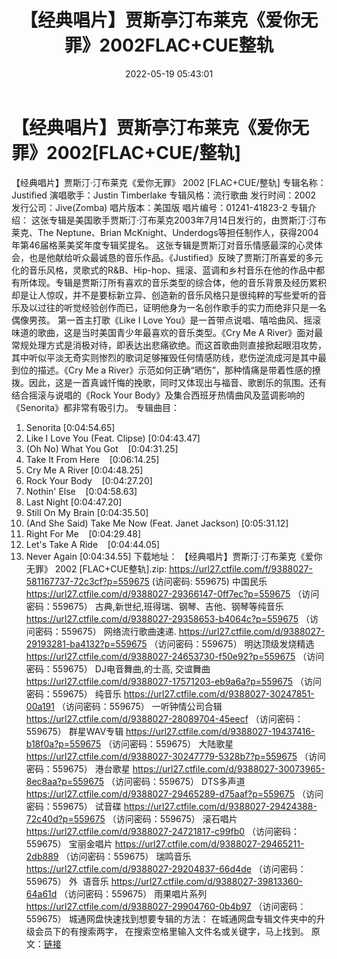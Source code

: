 ﻿---
title: 【经典唱片】贾斯亭汀布莱克《爱你无罪》2002FLAC+CUE整轨
date: 2022-05-19 05:43:01
categories: 外语音乐
tags: 外语音乐
---
# 【经典唱片】贾斯亭汀布莱克《爱你无罪》2002[FLAC+CUE/整轨]

【经典唱片】贾斯汀·汀布莱克《爱你无罪》 2002
[FLAC+CUE/整轨]
专辑名称：Justified
演唱歌手：Justin
Timberlake
专辑风格：流行歌曲
发行时间：2002
发行公司：Jive(Zomba)
唱片版本：美国版
唱片编号：01241-41823-2
专辑介绍：
这张专辑是美国歌手贾斯汀·汀布莱克2003年7月14日发行的，由贾斯汀·汀布莱克、The
Neptune、Brian
McKnight、Underdogs等担任制作人，获得2004年第46届格莱美奖年度专辑奖提名。
这张专辑是贾斯汀对音乐情感最深的心灵体会，也是他献给听众最诚恳的音乐作品。《Justified》反映了贾斯汀所喜爱的多元化的音乐风格，灵歌式的R&B、Hip-hop、摇滚、蓝调和乡村音乐在他的作品中都有所体现。专辑是贾斯汀所有喜欢的音乐类型的综合体，他的音乐背景及经历累积却是让人惊叹，并不是要标新立异、创造新的音乐风格只是很纯粹的写些爱听的音乐及以过往的听觉经验创作而已，证明他身为一名创作歌手的实力而绝非只是一名偶像男孩。
第一首主打歌《Like I Love
You》是一首带点说唱、嘻哈曲风、摇滚味道的歌曲，这是当时美国青少年最喜欢的音乐类型。《Cry Me A
River》面对最常规处理方式是消极对待，即表达出悲痛欲绝。而这首歌曲则直接掀起眼泪攻势，其中听似平淡无奇实则惨烈的歌词足够摧毁任何情感防线，悲伤逆流成河是其中最到位的描述。《Cry
Me a
River》示范如何正确“晒伤”，那种情痛是带着性感的撩拨。因此，这是一首真诚忏悔的挽歌，同时又体现出与福音、歌剧乐的氛围。还有结合摇滚与说唱的《Rock
Your Body》及集合西班牙热情曲风及蓝调影响的《Senorita》都非常有吸引力。
专辑曲目：
01. Senorita
[0:04:54.65]
02. Like I Love You (Feat.
Clipse)
[0:04:43.47]
03. (Oh No) What You
Got    [0:04:31.25]
04. Take It From
Here    [0:06:14.25]
05. Cry Me A
River
[0:04:48.25]
06. Rock Your
Body    [0:04:27.20]
07. Nothin'
Else    [0:04:58.63]
08. Last
Night
[0:04:47.20]
09. Still On My
Brain
[0:04:35.50]
10. (And She Said) Take Me Now
(Feat. Janet Jackson)
[0:05:31.12]
11. Right For
Me    [0:04:29.48]
12. Let's Take A
Ride    [0:04:44.05]
13. Never
Again
[0:04:34.55]
下载地址：
【经典唱片】贾斯汀·汀布莱克《爱你无罪》 2002 [FLAC+CUE整轨].zip: https://url27.ctfile.com/f/9388027-581167737-72c3cf?p=559675
(访问密码: 559675)
中国民乐
https://url27.ctfile.com/d/9388027-29366147-0ff7ec?p=559675
（访问密码：559675）
古典,新世纪,班得瑞、钢琴、吉他、钢琴等纯音乐
https://url27.ctfile.com/d/9388027-29358653-b4064c?p=559675
（访问密码：559675）
网络流行歌曲速递.
https://url27.ctfile.com/d/9388027-29193281-ba4132?p=559675
（访问密码：559675）
明达顶级发烧精选
https://url27.ctfile.com/d/9388027-24653730-f50e92?p=559675
（访问密码：559675）
DJ电音舞曲,的士高, 交谊舞曲
https://url27.ctfile.com/d/9388027-17571203-eb9a6a?p=559675
（访问密码：559675）
纯音乐
https://url27.ctfile.com/d/9388027-30247851-00a191
（访问密码：559675）
一听钟情公司合辑
https://url27.ctfile.com/d/9388027-28089704-45eecf
（访问密码：559675）
群星WAV专辑
https://url27.ctfile.com/d/9388027-19437416-b18f0a?p=559675
（访问密码：559675）
大陆歌星
https://url27.ctfile.com/d/9388027-30247779-5328b7?p=559675
（访问密码：559675）
港台歌星
https://url27.ctfile.com/d/9388027-30073965-8ec8aa?p=559675
（访问密码：559675）
DTS多声道
https://url27.ctfile.com/d/9388027-29465289-d75aaf?p=559675
（访问密码：559675）
试音碟
https://url27.ctfile.com/d/9388027-29424388-72c40d?p=559675
（访问密码：559675）
滚石唱片
https://url27.ctfile.com/d/9388027-24721817-c99fb0
（访问密码：559675）
宝丽金唱片
https://url27.ctfile.com/d/9388027-29465211-2db889
（访问密码：559675）
瑞鸣音乐
https://url27.ctfile.com/d/9388027-29204837-66d4de
（访问密码：559675）
外  语音乐
https://url27.ctfile.com/d/9388027-39813360-64a61d
（访问密码：559675）
雨果唱片系列
https://url27.ctfile.com/d/9388027-29904760-0b4b97
（访问密码：559675）
城通网盘快速找到想要专辑的方法：
在城通网盘专辑文件夹中的升级会员下的有搜索两字，
在搜索空格里输入文件名或关键字，马上找到。
原文：[链接](https://blog.sina.com.cn/s/blog_1647c7e7601030xb3.html)
